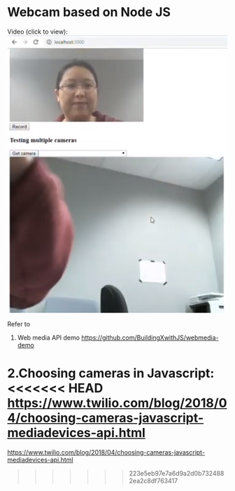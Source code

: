 # Webcam based on Node JS

Video (click to view): 
[![Two cameras example](screen.png)](https://youtu.be/cSv_d_drQhY)

Refer to 

1. Web media API demo
https://github.com/BuildingXwithJS/webmedia-demo

2.Choosing cameras in Javascript: 
<<<<<<< HEAD
https://www.twilio.com/blog/2018/04/choosing-cameras-javascript-mediadevices-api.html
=======
https://www.twilio.com/blog/2018/04/choosing-cameras-javascript-mediadevices-api.html
>>>>>>> 223e5eb97e7a6d9a2d0b7324882ea2c8df763417
